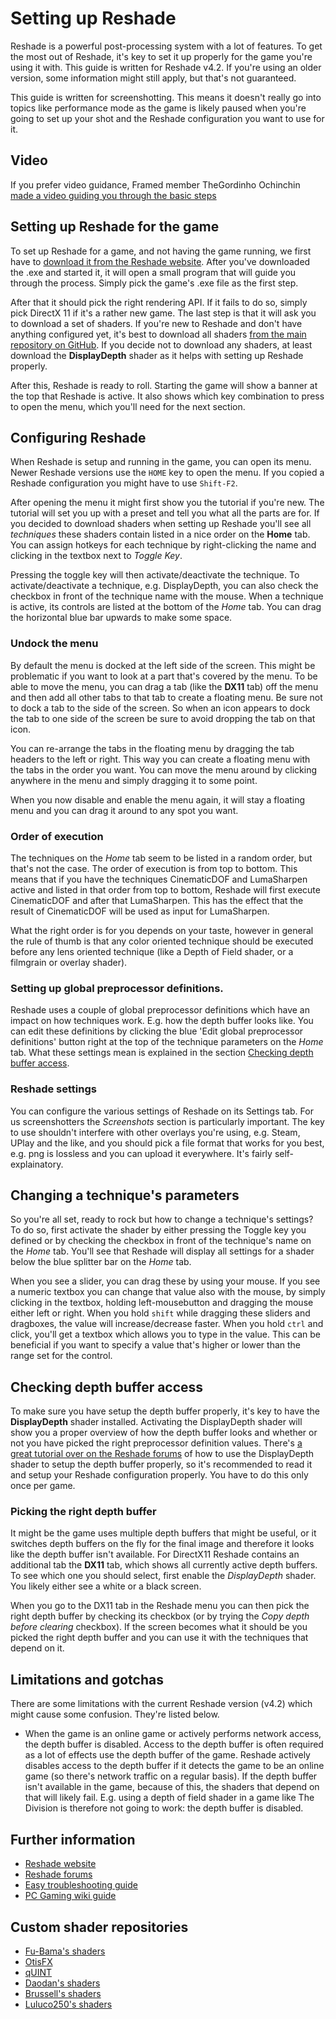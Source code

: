 Setting up Reshade
============

Reshade is a powerful post-processing system with a lot of features. To get the most out of Reshade, it's key to set it up 
properly for the game you're using it with. This guide is written for Reshade v4.2. If you're using an older version, some
information might still apply, but that's not guaranteed. 

This guide is written for screenshotting. This means it doesn't really go into topics like performance mode as the game is likely
paused when you're going to set up your shot and the Reshade configuration you want to use for it. 

## Video
If you prefer video guidance, Framed member TheGordinho Ochinchin [made a video guiding you through the basic steps](https://www.youtube.com/watch?v=hYUiWfvyafQ) 

## Setting up Reshade for the game
To set up Reshade for a game, and not having the game running, we first have to [download it from the Reshade website](https://reshade.me/). 
After you've downloaded the .exe and started it, it will open a small program that will guide you through the process. Simply pick the game's .exe file as 
the first step. 

After that it should pick the right rendering API. If it fails to do so, simply pick DirectX 11 if it's a rather new game. The last step
is that it will ask you to download a set of shaders. If you're new to Reshade and don't have anything configured yet, it's best to download
all shaders [from the main repository on GitHub](https://github.com/crosire/reshade-shaders). If you decide not to download any shaders, at least download
the **DisplayDepth** shader as it helps with setting up Reshade properly.

After this, Reshade is ready to roll. Starting the game will show a banner at the top that Reshade is active. It also shows which key combination
to press to open the menu, which you'll need for the next section.

## Configuring Reshade
When Reshade is setup and running in the game, you can open its menu. Newer Reshade versions use the `HOME` key to open the menu. If you copied a 
Reshade configuration you might have to use `Shift-F2`. 

After opening the menu it might first show you the tutorial if you're new. The tutorial will set you up with a preset and tell you what all the parts 
are for. If you decided to download shaders when setting up Reshade you'll see all *techniques* these shaders contain listed in a nice order on the 
**Home** tab. You can assign hotkeys for each technique by right-clicking the name and clicking in the textbox next to *Toggle Key*. 

Pressing the toggle key will then activate/deactivate the technique. To activate/deactivate a technique, e.g. DisplayDepth, you can also check the checkbox in front of 
the technique name with the mouse. When a technique is active, its controls are listed at the bottom of the *Home* tab. You can drag the horizontal blue bar 
upwards to make some space. 

### Undock the menu
By default the menu is docked at the left side of the screen. This might be problematic if you want to look at a part that's covered by the menu. To be able to 
move the menu, you can drag a tab (like the **DX11** tab) off the menu and then add all other tabs to that tab to create a floating menu. Be sure not to dock a tab 
to the side of the screen. So when an icon appears to dock the tab to one side of the screen be sure to avoid dropping the tab on that icon. 

You can re-arrange the tabs in the floating menu by dragging the tab headers to the left or right. This way you can create a floating menu with the tabs in the order
you want. You can move the menu around by clicking anywhere in the menu and simply dragging it to some point.

When you now disable and enable the menu again, it will stay a floating menu and you can drag it around to any spot you want. 

### Order of execution
The techniques on the *Home* tab seem to be listed in a random order, but that's not the case. The order of execution is from top to bottom. This means that 
if you have the techniques CinematicDOF and LumaSharpen active and listed in that order from top to bottom, Reshade will first execute CinematicDOF and after that
LumaSharpen. This has the effect that the result of CinematicDOF will be used as input for LumaSharpen. 

What the right order is for you depends on your taste, however in general the rule of thumb is that any color oriented technique should be executed before
any lens oriented technique (like a Depth of Field shader, or a filmgrain or overlay shader). 

### Setting up global preprocessor definitions. 
Reshade uses a couple of global preprocessor definitions which have an impact on how techniques work. E.g. how the depth buffer looks like. You can 
edit these definitions by clicking the blue 'Edit global preprocessor definitions' button right at the top of the technique parameters on the *Home* tab. 
What these settings mean is explained in the section [Checking depth buffer access](#checking-depth-buffer-access).

### Reshade settings 
You can configure the various settings of Reshade on its Settings tab. For us screenshotters the *Screenshots* section is particularly important. 
The key to use shouldn't interfere with other overlays you're using, e.g. Steam, UPlay and the like, and you should pick a file format that works for you best,
e.g. png is lossless and you can upload it everywhere. It's fairly self-explainatory.

## Changing a technique's parameters
So you're all set, ready to rock but how to change a technique's settings? To do so, first activate the shader by either pressing the Toggle key you defined or 
by checking the checkbox in front of the technique's name on the *Home* tab. You'll see that Reshade will display all settings for a shader below the blue splitter bar
on the *Home* tab. 

When you see a slider, you can drag these by using your mouse. If you see a numeric textbox you can change that value also with the mouse, by simply clicking in the 
textbox, holding left-mousebutton and dragging the mouse either left or right. When you hold `shift` while dragging these sliders and dragboxes, the value will 
increase/decrease faster. When you hold `ctrl` and click, you'll get a textbox which allows you to type in the value. This can be beneficial if you want to 
specify a value that's higher or lower than the range set for the control. 

## Checking depth buffer access
To make sure you have setup the depth buffer properly, it's key to have the **DisplayDepth** shader installed. Activating the DisplayDepth shader will show you
a proper overview of how the depth buffer looks and whether or not you have picked the right preprocessor definition values. There's 
[a great tutorial over on the Reshade forums](https://reshade.me/forum/shader-discussion/4810-about-the-changes-in-displaydepth-fx) 
of how to use the DisplayDepth shader to setup the depth buffer properly, so it's recommended to read it and setup your
Reshade configuration properly. You have to do this only once per game. 

### Picking the right depth buffer
It might be the game uses multiple depth buffers that might be useful, or it switches depth buffers on the fly for the final image and therefore it looks like the
depth buffer isn't available. For DirectX11 Reshade contains an additional tab the **DX11** tab, which shows all currently active depth buffers. To see which one
you should select, first enable the *DisplayDepth* shader. You likely either see a white or a black screen. 

When you go to the DX11 tab in the Reshade menu you can then pick the right depth buffer by checking its checkbox (or by trying the 
*Copy depth before clearing* checkbox). If the screen becomes what it should be you picked the right depth buffer and you can use it with the techniques that depend on it. 

## Limitations and gotchas
There are some limitations with the current Reshade version (v4.2) which might cause some confusion. They're listed below.

* When the game is an online game or actively performs network access, the depth buffer is disabled. Access to the depth buffer is 
often required as a lot of effects use the depth buffer of the game. Reshade actively disables access to the depth buffer if it
detects the game to be an online game (so there's network traffic on a regular basis). 
If the depth buffer isn't available in the game, because of this, the shaders that depend on that will likely fail. E.g. using a 
depth of field shader in a game like The Division is therefore not going to work: the depth buffer is disabled. 

## Further information

* [Reshade website](https://reshade.me/)
* [Reshade forums](https://reshade.me/forum/index)
* [Easy troubleshooting guide](https://reshade.me/forum/troubleshooting/5227-introducing-easy-troubleshooting#33088)
* [PC Gaming wiki guide](https://www.pcgamingwiki.com/wiki/ReShade)

## Custom shader repositories

* [Fu-Bama's shaders](https://github.com/Fubaxiusz/fubax-shaders)
* [OtisFX](https://github.com/FransBouma/OtisFX)
* [qUINT](https://github.com/martymcmodding/qUINT)
* [Daodan's shaders](https://github.com/Daodan317081/reshade-shaders)
* [Brussell's shaders](https://github.com/brussell1/Shaders)
* [Luluco250's shaders](http://github.com/luluco250/FXShaders)